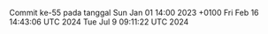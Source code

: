 Commit ke-55 pada tanggal Sun Jan 01 14:00 2023 +0100
Fri Feb 16 14:43:06 UTC 2024
Tue Jul  9 09:11:22 UTC 2024
